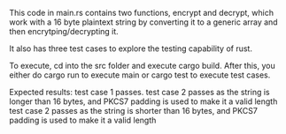 This code in main.rs contains two functions, encrypt and decrypt, which work with a 16 byte plaintext string by converting it to a generic array and then encrytping/decrypting it. 

It also has three test cases to explore the testing capability of rust.

To execute, cd into the src folder and execute cargo build. After this, you either do cargo run to execute main or cargo test to execute test cases.

Expected results:
test case 1 passes.
test case 2 passes as the string is longer than 16 bytes, and PKCS7 padding is used to make it a valid length
test case 2 passes as the string is shorter than 16 bytes, and PKCS7 padding is used to make it a valid length

